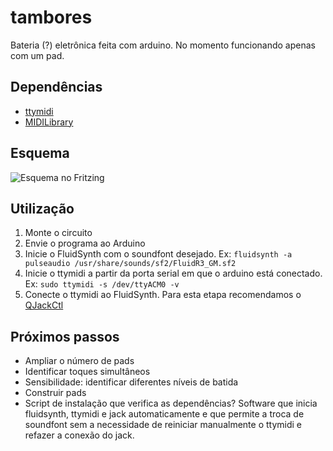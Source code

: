 # tambores
Bateria (?) eletrônica feita com arduino. No momento funcionando apenas com um pad.

## Dependências
- [ttymidi](http://www.varal.org/ttymidi/)
- [MIDILibrary](https://github.com/FortySevenEffects/arduino_midi_library)

## Esquema
![Esquema no Fritzing](http://github.com/matehackers/tambores/schematics/scheme.jpg)

## Utilização
1. Monte o circuito
2. Envie o programa ao Arduino
3. Inicie o FluidSynth com o soundfont desejado. Ex: 
```fluidsynth -a pulseaudio /usr/share/sounds/sf2/FluidR3_GM.sf2```
4. Inicie o ttymidi a partir da porta serial em que o arduino está conectado. Ex: 
```sudo ttymidi -s /dev/ttyACM0 -v```
5. Conecte o ttymidi ao FluidSynth. Para esta etapa recomendamos o [QJackCtl](http://qjackctl.sourceforge.net/)

## Próximos passos
- Ampliar o número de pads
- Identificar toques simultâneos
- Sensibilidade: identificar diferentes níveis de batida
- Construir pads
- Script de instalação que verifica as dependências? Software que inicia fluidsynth, ttymidi e jack automaticamente e que permite a troca de soundfont sem a necessidade de reiniciar manualmente o ttymidi e refazer a conexão do jack.


